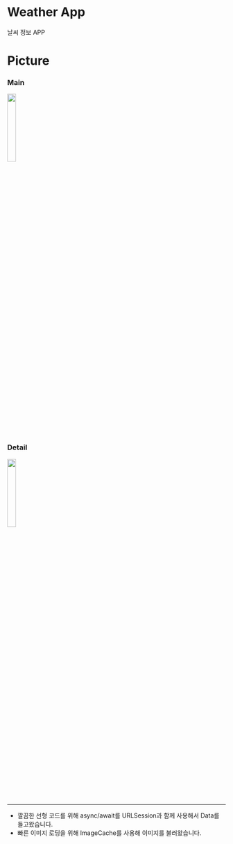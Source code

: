 # Weather App
날씨 정보 APP

# Picture
### Main
<img width="20%" src="https://user-images.githubusercontent.com/57595198/188301858-9167cfba-9c48-4d98-8136-b6aa02097489.png"/>

### Detail
<img width="20%" src="https://user-images.githubusercontent.com/57595198/188301869-fa0892a1-d563-4b99-bdcc-afe9dd634212.png"/>

---
- 깔끔한 선형 코드를 위해 async/await를 URLSession과 함께 사용해서 Data를 들고왔습니다.
- 빠른 이미지 로딩을 위해 ImageCache를 사용해 이미지를 불러왔습니다. 
